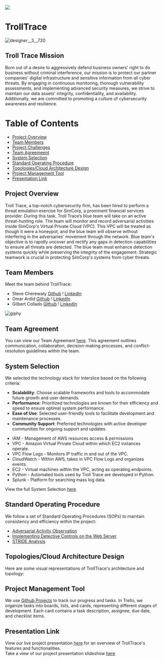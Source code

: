 [![](https://visitcount.itsvg.in/api?id=TrollTrace&label=Profile%20Views&color=0&icon=7&pretty=false)](https://visitcount.itsvg.in)
# TrollTrace

![designer__3__720](https://github.com/TrollTrace/TrollTrace/assets/158124623/04e2fb83-68e1-40d2-9570-c94f9bfa6e39)

## Troll Trace Mission
Born out of a desire to aggressively defend business owners' right to do business without criminal interference, our mission is to protect our partner companies' digital infrastructure and sensitive information from all cyber threats. By engaging in continuous monitoring, thorough vulnerability assessments, and implementing advanced security measures, we strive to maintain our data assets' integrity, confidentiality, and availability. Additionally, we are committed to promoting a culture of cybersecurity awareness and resilience.

Table of Contents
=================
<!--ts-->
  * [Project Overview](#project-overview)
  * [Team Members](#team-members)
  * [Project Challenges](#project-challenges)
  * [Team Agreemeent](#team-agreement)
  * [System Selection](#systems-and-components-selection)
  * [Standard Operating Procedure](#standard-operating-procedure)
  * [Topologies/Cloud Architecture Design](#topologiescloud-architecture-design)
  * [Project Management Tool](#project-management-tool)
  * [Presentation Link](#presentation-link)
<!--te-->

## Project Overview
Troll Trace, a top-notch cybersecurity firm, has been hired to perform a threat emulation exercise for SimCorp, a prominent financial services provider. During this task, Troll Trace’s blue team will take on an active threat-hunting role.  The team will monitor and record adversarial activities inside SimCorp's Virtual Private Cloud (VPC).  This VPC will be treated as though it were a honeypot, and the blue team will observe without interfering in the adversaries' movement through the network. Blue team's objective is to rapidly uncover and rectify any gaps in detection capabilities to ensure all threats are detected.  The blue team must enhance detection systems quickly while preserving the integrity of the engagement. Strategic teamwork is crucial in protecting SimCorp's systems from cyber threats.

## Team Members
Meet the team behind TrollTrace:
* Steve Cherewaty [Github](https://github.com/SCherewaty) ! [LinkedIn](https://www.linkedin.com/in/steve-cherewaty-jr-b8727135/)
* Omar Ardid [Github](https://github.com/oardid) ! [LinkedIn](https://www.linkedin.com/in/ardidomar/)
* Gilbert Collado [Github](https://github.com/JapanesePlatano) ! [LinkedIn](https://www.linkedin.com/in/gilbert-collado-545099254)
  
![giphy](https://github.com/TrollTrace/TrollTrace/assets/158124623/012623e4-3807-4c94-bf51-e9018205f19f)

## Team Agreement
You can view our Team Agreement [here](/Documents/BLUETeamAgreement.pdf). This agreement outlines communication, collaboration, decision-making processes, and conflict-resolution guidelines within the team.

## System Selection
We selected the technology stack for Interslice based on the following criteria:
- **Scalability**: Choose scalable frameworks and tools to accommodate future growth and user demands.
- **Performance**: Prioritized technologies are known for their efficiency and speed to ensure optimal system performance.
- **Ease of Use**: Selected user-friendly tools to facilitate development and maintenance processes.
- **Community Support**: Preferred technologies with active developer communities for ongoing support and updates.

* IAM - Management of AWS resources access & permissions
* VPC - Amazon Virtual Private Cloud within which EC2 instances operate.
* VPC Flow Logs - Monitors IP traffic in and out of the VPC.
* CloudWatch - Within AWS, takes in VPC Flow Logs and organizes events.
* EC2 - Virtual machines within the VPC, acting as operating endpoints.
* Python - Automated tools used by Troll Trace are developed in Python.
* Splunk - Platform for searching mass log data.

View the full System Selection [here](/Documents/Systems%20Selection.pdf)

## Standard Operating Procedure
We follow a set of Standard Operating Procedures (SOPs) to maintain consistency and efficiency within the project:

* [Adversarial Activity Observation](/Documents/Adversarial%20Activity%20Observation.pdf)
* [Implementing Detective Controls on the Web Server](/Documents/Implementing%20Detective%20Controls%20on%20the%20Web%20Server.pdf)
* [STRIDE Analysis](/Documents/STRIDE%20Analysis.pdf)
  
## Topologies/Cloud Architecture Design
Here are some visual representations of TrollTrace's architecture and topology:

## Project Management Tool
We use [Github Projects](https://github.com/orgs/TrollTrace/projects/4) to track our progress and tasks. In Trello, we organize tasks into boards, lists, and cards, representing different stages of development. Each card contains a task description, assignee, due date, and checklist items.

## Presentation Link
View our live project presentation [here](https://zoom.us/rec/share/IqXSoEr6s8Z_CGJm9AKgRyS5NdZZZ1vl62I5Ilk53hCf0gIXGVgaJx4M3AxUOV2a.V5Rw0TFk7jA_1_Qb) for an overview of TrollTrace's features and functionalities.<br>
Take a view of our project presentation slideshow [here](/Documents/401%20Final%20-%20Blue%20Team.pdf)
